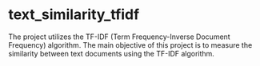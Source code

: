 # text_similarity_tfidf
The project utilizes the TF-IDF (Term Frequency-Inverse Document Frequency) algorithm. The main objective of this project is to measure the similarity between text documents using the TF-IDF algorithm.
